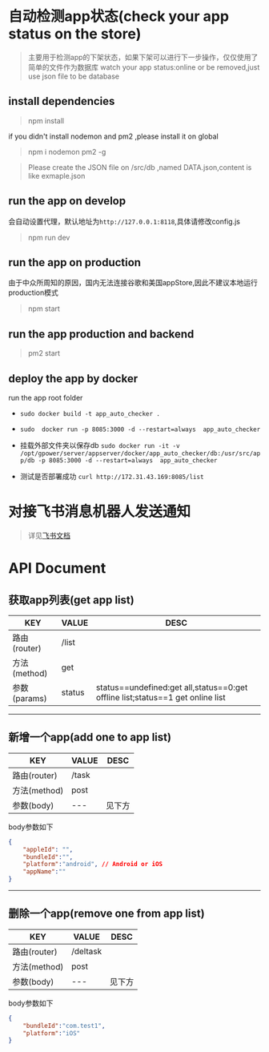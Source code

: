 # 自动检测app状态(check your app status on the store)
> 主要用于检测app的下架状态，如果下架可以进行下一步操作，仅仅使用了简单的文件作为数据库
> watch your app status:online or be removed,just use json file to be database

## install dependencies
> npm install

if you didn't install nodemon and pm2 ,please install it on global

> npm i nodemon pm2 -g

> Please create the JSON file  on /src/db ,named DATA.json,content is like exmaple.json

## run the app on develop
会自动设置代理，默认地址为`http://127.0.0.1:8118`,具体请修改config.js
> npm run dev

## run the app on production 

由于中众所周知的原因，国内无法连接谷歌和美国appStore,因此不建议本地运行production模式

> npm start

## run the app production and backend
> pm2 start

## deploy the app by docker
run the app root folder
+ `sudo docker build -t app_auto_checker .`

+ `sudo  docker run -p 8085:3000 -d --restart=always  app_auto_checker`

+ 挂载外部文件夹以保存db `sudo docker run -it -v /opt/gpower/server/appserver/docker/app_auto_checker/db:/usr/src/app/db -p 8085:3000 -d --restart=always  app_auto_checker`

+ 测试是否部署成功 `curl http://172.31.43.169:8085/list`

# 对接飞书消息机器人发送通知
> 详见[飞书文档](https://getfeishu.cn/hc/zh-cn/articles/360024984973)

# API Document
## 获取app列表(get app list)

| KEY    | VALUE  | DESC                                                         |
| ------ | ------ | ------------------------------------------------------------ |
| 路由(router) | /list  |                                                              |
| 方法(method) | get    |                                                              |
| 参数(params) | status | status==undefined:get all,status==0:get offline list;status==1 get online list |

---
## 新增一个app(add one to app list)

| KEY    | VALUE  | DESC                                                         |
| ------ | ------ | ------------------------------------------------------------ |
| 路由(router) | /task  |                                                              |
| 方法(method) | post    |                                                              |
| 参数(body) | --- | 见下方 |

body参数如下
```json
{
	"appleId": "", 
	"bundleId":"", 
	"platform":"android", // Android or iOS
	"appName":""
}
```
---
## 删除一个app(remove one from app list)

| KEY    | VALUE  | DESC                                                         |
| ------ | ------ | ------------------------------------------------------------ |
| 路由(router) | /deltask  |                                                              |
| 方法(method) | post    |                                                              |
| 参数(body) | --- | 见下方 |

body参数如下
```json
{
	"bundleId":"com.test1", 
	"platform":"iOS"
}
```

